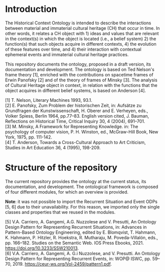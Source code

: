 # Introduction
The Historical Context Ontology is intended to describe the interactions between material and immaterial cultural heritage (CH) that occur in time. In other words, it relates a CH object with 1) ideas and values that are relevant in the context(s) in which the object is located (i.e., a belief system) 2) the function(s) that such objects acquire in different contexts, 4) the evolution of these features over time,  and 4) their interaction with contextual ephemeral events and immaterial cultural heritage practices.

This repository documents the ontology, proposed in a draft version, its documentation and development. The ontology is based on Ted Nelson's frame theory [1], enriched with the contributions on spacetime frames of Erwin Panofsky [2] and of the theory of frames of Minsky [3]. The analysis of Cultural Heritage object in context, in relation with the functions that the object acquires in different belief systems, is based on Anderson [4]. 

[1] T. Nelson, Literary Machines 1993, 93.1.  
[2] E. Panofsky, Zum Problem der historischen Zeit, in: Aufsätze zu Grundfragen der Kunstwissenschaft, H. Oberer and E. Verheyen, eds., Volker Spiess, Berlin 1964, pp.77–83. English version cited,  J. Bauman, Reflections on Historical Time, Critical Inquiry 30, 4 (2004), 691–701.  
[3] M. Minsky, A Framework for Representing Knowledge. in: The psychology of computer vision, P. H. Winston, ed.,  McGraw-Hill Book, New York, 1975, pp. 111-142.  
[4] T. Anderson, Towards a Cross-Cultural Approach to Art Criticism, Studies in Art Education 36, 4 (1995), 198-209.
  


# Structure of the repository

The current repository provides the ontology at the current status, its documentation, and development. 
The ontological framework is composed of four different modules, for which an overview is provided. 

**Note**: it was not possible to import the Recurrent Situation and Event ODPs [5, 6] due to their unavailability. For this reason, we imported only the single classes and properties that we reused in the modules. 

[5] V.A. Carriero, A. Gangemi, A.G. Nuzzolese and V. Presutti, An Ontology Design Pattern for Representing Recurrent Situations, in: Advances in Pattern-Based Ontology Engineering, edited by E. Blomqvist, T. Hahmann, K. Hahmann, P. Hitzler, R. Hoekstra, R. Mutharaju, M. Poveda-Villalón, eds., pp. 166–182. Studies on the Semantic Web. IOS Press Ebooks, 2021. https://doi.org/10.3233/SSW210013.   
[6] V.A. Carriero, A. Gangemi, A. G.i Nuzzolese, and V. Presutti. An Ontology Design Pattern for Representing Recurrent Events, in: WOP@ ISWC, pp. 59–70, 2019. https://ceur-ws.org/Vol-2459/pattern1.pdf.
  
